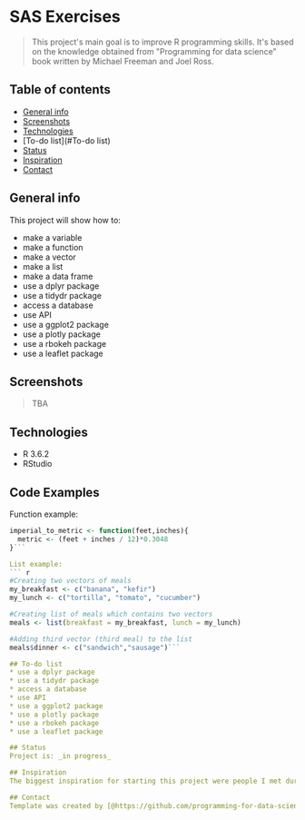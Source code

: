 # SAS Exercises
> This project's main goal is to improve R programming skills. It's based on the knowledge obtained from "Programming for data science" book written by Michael Freeman and Joel Ross.

## Table of contents
* [General info](#general-info)
* [Screenshots](#screenshots)
* [Technologies](#technologies)
* [To-do list](#To-do list)
* [Status](#status)
* [Inspiration](#inspiration)
* [Contact](#contact)

## General info
This project will show how to:
* make a variable
* make a function
* make a vector
* make a list
* make a data frame
* use a dplyr package
* use a tidydr package
* access a database
* use API
* use a ggplot2 package
* use a plotly package
* use a rbokeh package
* use a leaflet package

## Screenshots
> TBA

## Technologies
* R 3.6.2
* RStudio

## Code Examples
Function example:
``` r
imperial_to_metric <- function(feet,inches){
  metric <- (feet + inches / 12)*0.3048
}```

List example:
``` r
#Creating two vectors of meals
my_breakfast <- c("banana", "kefir")
my_lunch <- c("tortilla", "tomato", "cucumber")

#Creating list of meals which contains two vectors
meals <- list(breakfast = my_breakfast, lunch = my_lunch)

#Adding third vector (third meal) to the list
meals$dinner <- c("sandwich","sausage")```

## To-do list
* use a dplyr package
* use a tidydr package
* access a database
* use API
* use a ggplot2 package
* use a plotly package
* use a rbokeh package
* use a leaflet package

## Status
Project is: _in progress_

## Inspiration
The biggest inspiration for starting this project were people I met during my studies: Yarek and Kinga.

## Contact
Template was created by [@https://github.com/programming-for-data-science/book-exercises](https://github.com/programming-for-data-science/book-exercises) and filled by [@sbrylka](https://www.linkedin.com/in/sebastianbrylka/).
